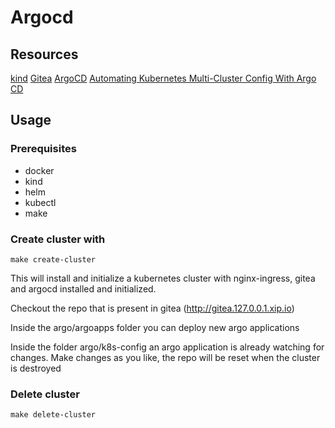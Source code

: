 # Argocd

## Resources
[kind](https://kind.sigs.k8s.io/)
[Gitea](https://gitea.io/en-us/)
[ArgoCD](https://argoproj.github.io/argo-cd/)
[Automating Kubernetes Multi-Cluster Config With Argo CD](https://argoproj.github.io/argo-cd/)

## Usage
### Prerequisites
* docker
* kind
* helm
* kubectl
* make

### Create cluster with 
```shell
make create-cluster
```

This will install and initialize a kubernetes cluster with nginx-ingress, gitea and argocd installed and initialized.

Checkout the repo that is present in gitea (http://gitea.127.0.0.1.xip.io)

Inside the argo/argoapps folder you can deploy new argo applications

Inside the folder argo/k8s-config an argo application is already watching for changes. Make changes as you like, the repo will be reset when the cluster is destroyed

### Delete cluster
```shell
make delete-cluster
```
